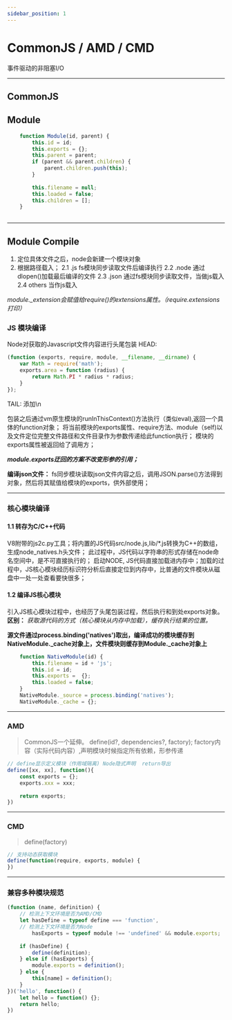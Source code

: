 ```yaml
---
sidebar_position: 1
---
```


# CommonJS / AMD / CMD

事件驱动的非阻塞I/O

---
## CommonJS
## Module
``` JavaScript
    function Module(id, parent) {
        this.id = id;
        this.exports = {};
        this.parent = parent;
        if (parent && parent.children) {
            parent.children.push(this);
        }
        
        this.filename = null;
        this.loaded = false;
        this.children = [];
    }
    
```
---
## Module Compile
1.  定位具体文件之后，node会新建一个模块对象
2.  根据路径载入；
    2.1 .js  fs模块同步读取文件后编译执行
    2.2 .node 通过dlopen()加载最后编译的文件
    2.3 .json 通过fs模块同步读取文件，当做js载入
    2.4 others 当作js载入

*module._extension会赋值给require()的extensions属性。（require.extensions打印）*

### JS 模块编译
Node对获取的Javascript文件内容进行头尾包装
HEAD:
``` JavaScript
(function (exports, require, module, __filename, __dirname) {
    var Math = require('math');
    exports.area = function (radius) {
        return Math.PI * radius * radius;
    }
});
```
TAIL: 添加\n

包装之后通过vm原生模块的runInThisContext()方法执行（类似eval),返回一个具体的function对象；
将当前模块的exports属性、require方法、module（self)以及文件定位完整文件路径和文件目录作为参数传递给此function执行；
模块的exports属性被返回给了调用方；

***module.exports迂回的方案不改变形参的引用；***

**编译json文件：** fs同步模块读取json文件内容之后，调用JSON.parse()方法得到对象，然后将其赋值给模块的exports，供外部使用；

--- 
### 核心模块编译
#### 1.1 转存为C/C++代码
V8附带的js2c.py工具；将内置的JS代码src/node.js,lib/*.js转换为C++的数组，生成node_natives.h头文件；
此过程中，JS代码以字符串的形式存储在node命名空间中，是不可直接执行的；
启动NODE, JS代码直接加载进内存中；加载的过程中，JS核心模块经历标识符分析后直接定位到内存中，比普通的文件模块从磁盘中一处一处查看要快很多；

#### 1.2 编译JS核心模块
引入JS核心模块过程中，也经历了头尾包装过程，然后执行和到处exports对象。
**区别：**  *获取源代码的方式（核心模块从内存中加载），缓存执行结果的位置。*

**源文件通过process.binding('natives')取出，编译成功的模块缓存到NativeModule._cache对象上，文件模块则缓存到Module._cache对象上**

``` JavaScript
    function NativeModule(id) {
        this.filename = id + 'js';
        this.id = id;
        this.exports =  {};
        this.loaded = false;
    }
    NativeModule._source = process.binding('natives');
    NativeModule._cache = {};
```

----

### AMD
>CommonJS一个延伸。 define(id?, dependencies?, factory);  factory内容（实际代码内容）,声明模块时候指定所有依赖，形参传递

``` JavaScript
// define显示定义模块（作用域隔离) Node隐式声明  return导出
define([xx, xx], function(){
    const exports = {};
    exports.xxx = xxx;
    
    return exports;
})
```

----

### CMD
>define(factory)

``` JavaScript
// 支持动态获取模块
define(function(require, exports, module) {
})
```

----

### 兼容多种模块规范
``` JavaScript
(function (name, definition) {
    // 检测上下文环境是否为AMD/CMD
    let hasDefine = typeof define === 'function',
    // 检测上下文环境是否为Node
        hasExports = typeof module !== 'undefined' && module.exports;
    
    if (hasDefine) {
        define(definition);
    } else if (hasExports) {
        module.exports = definition();
    } else {
        this[name] = definition();
    }
})('hello', function() {
    let hello = function() {};
    return hello;
})
```
